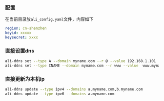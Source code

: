 

### 配置

在当前目录放`ali_config.yaml`文件，内容如下
```yaml
region: cn-shenzhen
keyid: xxxxx
keysecret: xxxx
```

### 直接设置dns

```bash
ali-ddns set --type A --domain myname.com --r @ --value 192.168.1.101
ali-ddns set --type CNAME --domain myname.com --r www --value  www.myname.com
```


### 直接更新为本机ip
```bash
ali-ddns update --type ipv4 --domains a.myname.com,b.myname.com
ali-ddns update --type ipv6 --domains a.myname.com
```